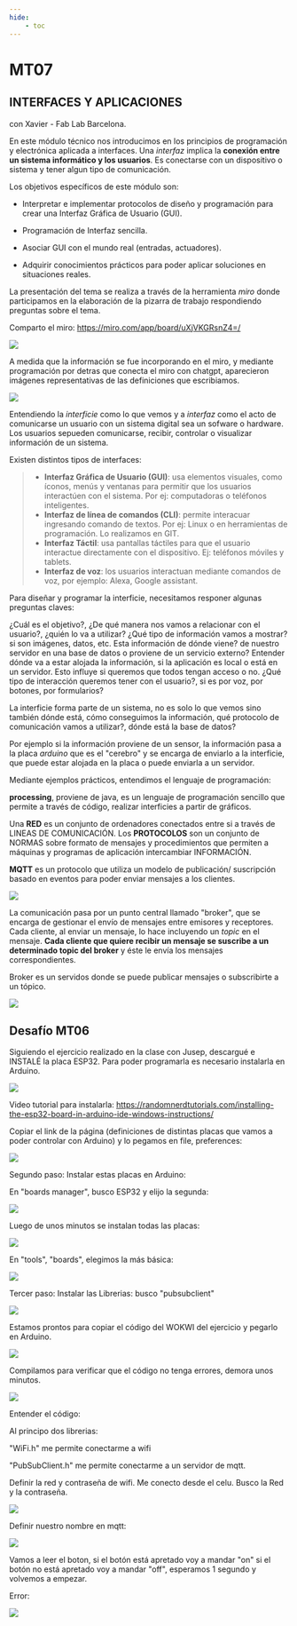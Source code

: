 ```yaml
---
hide:
    - toc
---
```


# MT07
## INTERFACES Y APLICACIONES
con Xavier - Fab Lab Barcelona.

En este módulo técnico nos introducimos en los principios de programación y electrónica aplicada a interfaces. Una *interfaz* implica la **conexión entre un sistema informático y los usuarios**. Es conectarse con un dispositivo o sistema y tener algun tipo de comunicación.

Los objetivos específicos de este módulo son:

 - Interpretar e implementar protocolos de diseño y programación para crear una Interfaz Gráfica de Usuario (GUI).

 - Programación de Interfaz sencilla.

 - Asociar GUI con el mundo real (entradas, actuadores).

 - Adquirir conocimientos prácticos para poder aplicar soluciones en situaciones reales.

La presentación del tema se realiza a través de la herramienta *miro* donde participamos en la elaboración de la pizarra de trabajo respondiendo preguntas sobre el tema. 

Comparto el miro: https://miro.com/app/board/uXjVKGRsnZ4=/ 

![](../images/MT07/1.png)

A medida que la información se fue incorporando en el miro, y mediante programación por detras que conecta el miro con chatgpt, aparecieron imágenes representativas de las definiciones que escribiamos.

![](../images/MT07/2.png)


Entendiendo  la *interficie* como lo que vemos y a *interfaz* como el acto de comunicarse un usuario con un sistema digital sea un sofware o hardware. Los usuarios sepueden comunicarse, recibir, controlar o visualizar información de un sistema.

Existen distintos tipos de interfaces:

>  - **Interfaz Gráfica de Usuario (GUI)**: usa elementos visuales, como íconos, menús y ventanas para permitir que los usuarios interactúen con el sistema. Por ej: computadoras o teléfonos inteligentes.
>  - **Interfaz de línea de comandos (CLI)**: permite interacuar ingresando comando de textos. Por ej: Linux o en herramientas de programación. Lo realizamos en GIT.
>  - **Interfaz Táctil**: usa pantallas táctiles para que el usuario interactue directamente con el dispositivo. Ej: teléfonos móviles y tablets.
>  - **Interfaz de voz**: los usuarios interactuan mediante comandos de voz, por ejemplo: Alexa, Google assistant.




Para diseñar y programar la interficie, necesitamos responer algunas preguntas claves: 

¿Cuál es el objetivo?, ¿De qué manera nos vamos a relacionar con el usuario?,  ¿quién lo va a utilizar? ¿Qué tipo de información vamos a mostrar? si son imágenes, datos, etc. Esta información de dónde viene? de nuestro servidor en una base de datos o proviene de un servicio externo?
Entender dónde va a estar alojada la información, si la aplicación es local o está en un servidor. Esto influye si queremos que todos tengan acceso o no. 
¿Qué tipo de interacción queremos tener con el usuario?, si es por voz, por botones, por formularios?

La interficie forma parte de un sistema, no es solo lo que vemos sino también dónde está, cómo conseguimos la información, qué protocolo de comunicación vamos a utilizar?, dónde está la base de datos?

Por ejemplo si la información proviene de un sensor, la información pasa a la placa *arduino* que es el "cerebro" y se encarga de enviarlo a la interficie, que puede estar alojada en la placa o puede enviarla a un servidor.

Mediante ejemplos prácticos, entendimos el lenguaje de programación:

**processing**, proviene de java, es un lenguaje de programación sencillo que permite a través de código, realizar interficies a partir de gráficos.



Una **RED** es un conjunto de ordenadores conectados entre si a través de LINEAS DE COMUNICACIÓN. 
Los **PROTOCOLOS** son un conjunto de NORMAS sobre formato de mensajes y procedimientos que permiten a máquinas y programas de aplicación intercambiar INFORMACIÓN.

**MQTT** es un protocolo que utiliza un modelo de publicación/ suscripción basado en eventos para poder enviar mensajes a los clientes. 

 ![](../images/MT06/1.JPG) 

 La comunicación pasa por un punto central llamado "broker", que se encarga de gestionar el envío de mensajes entre emisores y receptores. Cada cliente, al enviar un mensaje, lo hace incluyendo un *topic* en el mensaje. **Cada cliente que quiere recibir un mensaje se suscribe a un determinado topic del broker** y éste le envía los mensajes correspondientes.

 Broker es un servidos donde se puede publicar mensajes o subscribirte a un tópico.

  ![](../images/MT06/2.JPG)

## Desafío MT06
Siguiendo el ejercicio realizado en la clase con Jusep, descargué e INSTALÉ la placa ESP32. Para poder programarla es necesario instalarla en Arduino. 

![](../images/MT06/instalandoESP32a.JPG)

Video tutorial para instalarla: 
https://randomnerdtutorials.com/installing-the-esp32-board-in-arduino-ide-windows-instructions/

Copiar el link de la página (definiciones de distintas placas que vamos a poder controlar con Arduino) y lo pegamos en  file, preferences: 

![](../images/MT06/instalandoESP32b.JPG)

Segundo paso: Instalar estas placas en Arduino:

En "boards manager", busco ESP32 y elijo la segunda:

 ![](../images/MT06/instalandoESP32c.JPG)

 Luego de unos minutos se instalan todas las placas:

  ![](../images/MT06/instalandoESP32d.JPG)

  En "tools", "boards", elegimos la más básica: 

  ![](../images/MT06/instalandoESP32e.JPG)

Tercer paso: Instalar las Librerias:
busco "pubsubclient"

![](../images/MT06/instalandoESP32f.JPG)   

Estamos prontos para copiar el código del WOKWI del ejercicio y pegarlo en Arduino.  

![](../images/MT06/W1.JPG) 

Compilamos para verificar que el código no tenga errores, demora unos minutos. 

![](../images/MT06/instalandoESP32g.JPG) 

Entender el código:

Al principo dos librerias:

 "WiFi.h" me permite conectarme a wifi

 "PubSubClient.h" me permite conectarme a un servidor de mqtt.

 Definir la red y contraseña de wifi.
 Me conecto desde el celu. Busco la Red y la contraseña. 

![](../images/MT06/a1.JPG) 

 Definir nuestro nombre en mqtt:

 ![](../images/MT06/a2.JPG) 

 Vamos a leer el boton, si el botón está apretado voy a mandar "on" si el botón no está apretado voy a mandar "off", esperamos 1 segundo y volvemos a empezar.

 Error:

![](../images/MT06/error.JPG) 











 




















 











 

 